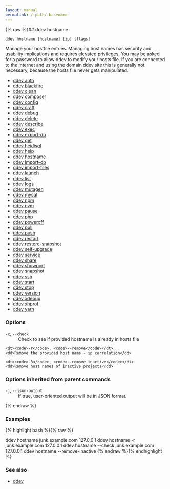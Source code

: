 ```yaml
---
layout: manual
permalink: /:path/:basename
---
```


{% raw %}## ddev hostname

```
ddev hostname [hostname] [ip] [flags]
```

Manage your hostfile entries. Managing host names has security and usability
implications and requires elevated privileges. You may be asked for a password
to allow ddev to modify your hosts file. If you are connected to the internet and using the domain ddev.site this is generally not necessary, because the hosts file never gets manipulated.

* [ddev auth](./ddev_auth)
* [ddev blackfire](./ddev_blackfire)
* [ddev clean](./ddev_clean)
* [ddev composer](./ddev_composer)
* [ddev config](./ddev_config)
* [ddev craft](./ddev_craft)
* [ddev debug](./ddev_debug)
* [ddev delete](./ddev_delete)
* [ddev describe](./ddev_describe)
* [ddev exec](./ddev_exec)
* [ddev export-db](./ddev_export-db)
* [ddev get](./ddev_get)
* [ddev heidisql](./ddev_heidisql)
* [ddev help](./ddev_help)
* [ddev hostname](./ddev_hostname)
* [ddev import-db](./ddev_import-db)
* [ddev import-files](./ddev_import-files)
* [ddev launch](./ddev_launch)
* [ddev list](./ddev_list)
* [ddev logs](./ddev_logs)
* [ddev mutagen](./ddev_mutagen)
* [ddev mysql](./ddev_mysql)
* [ddev npm](./ddev_npm)
* [ddev nvm](./ddev_nvm)
* [ddev pause](./ddev_pause)
* [ddev php](./ddev_php)
* [ddev poweroff](./ddev_poweroff)
* [ddev pull](./ddev_pull)
* [ddev push](./ddev_push)
* [ddev restart](./ddev_restart)
* [ddev restore-snapshot](./ddev_restore-snapshot)
* [ddev self-upgrade](./ddev_self-upgrade)
* [ddev service](./ddev_service)
* [ddev share](./ddev_share)
* [ddev showport](./ddev_showport)
* [ddev snapshot](./ddev_snapshot)
* [ddev ssh](./ddev_ssh)
* [ddev start](./ddev_start)
* [ddev stop](./ddev_stop)
* [ddev version](./ddev_version)
* [ddev xdebug](./ddev_xdebug)
* [ddev xhprof](./ddev_xhprof)
* [ddev yarn](./ddev_yarn)


### Options


<dl class="flags">
	<dt><code>-c</code>, <code>--check</code></dt>
	<dd>Check to see if provided hostname is already in hosts file</dd>

	<dt><code>-r</code>, <code>--remove</code></dt>
	<dd>Remove the provided host name - ip correlation</dd>

	<dt><code>-R</code>, <code>--remove-inactive</code></dt>
	<dd>Remove host names of inactive projects</dd>
</dl>


### Options inherited from parent commands


<dl class="flags">
	<dt><code>-j</code>, <code>--json-output</code></dt>
	<dd>If true, user-oriented output will be in JSON format.</dd>
</dl>


{% endraw %}
### Examples

{% highlight bash %}{% raw %}

ddev hostname junk.example.com 127.0.0.1
ddev hostname -r junk.example.com 127.0.0.1
ddev hostname --check junk.example.com 127.0.0.1
ddev hostname --remove-inactive
{% endraw %}{% endhighlight %}

### See also

* [ddev](./ddev)
